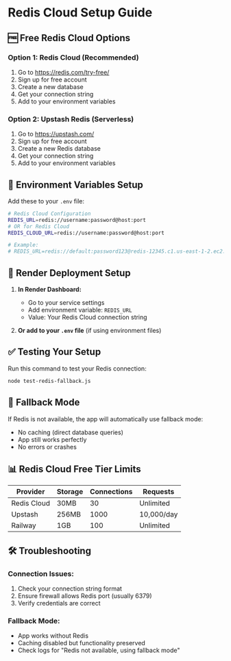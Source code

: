 # Redis Cloud Setup Guide

## 🆓 Free Redis Cloud Options

### Option 1: Redis Cloud (Recommended)
1. Go to https://redis.com/try-free/
2. Sign up for free account
3. Create a new database
4. Get your connection string
5. Add to your environment variables

### Option 2: Upstash Redis (Serverless)
1. Go to https://upstash.com/
2. Sign up for free account
3. Create a new Redis database
4. Get your connection string
5. Add to your environment variables

## 🔧 Environment Variables Setup

Add these to your `.env` file:

```bash
# Redis Cloud Configuration
REDIS_URL=redis://username:password@host:port
# OR for Redis Cloud
REDIS_CLOUD_URL=redis://username:password@host:port

# Example:
# REDIS_URL=redis://default:password123@redis-12345.c1.us-east-1-2.ec2.cloud.redislabs.com:12345
```

## 🚀 Render Deployment Setup

1. **In Render Dashboard:**
   - Go to your service settings
   - Add environment variable: `REDIS_URL`
   - Value: Your Redis Cloud connection string

2. **Or add to your `.env` file** (if using environment files)

## ✅ Testing Your Setup

Run this command to test your Redis connection:

```bash
node test-redis-fallback.js
```

## 🔄 Fallback Mode

If Redis is not available, the app will automatically use fallback mode:
- No caching (direct database queries)
- App still works perfectly
- No errors or crashes

## 📊 Redis Cloud Free Tier Limits

| Provider | Storage | Connections | Requests |
|----------|---------|-------------|----------|
| Redis Cloud | 30MB | 30 | Unlimited |
| Upstash | 256MB | 1000 | 10,000/day |
| Railway | 1GB | 100 | Unlimited |

## 🛠️ Troubleshooting

### Connection Issues:
1. Check your connection string format
2. Ensure firewall allows Redis port (usually 6379)
3. Verify credentials are correct

### Fallback Mode:
- App works without Redis
- Caching disabled but functionality preserved
- Check logs for "Redis not available, using fallback mode"
